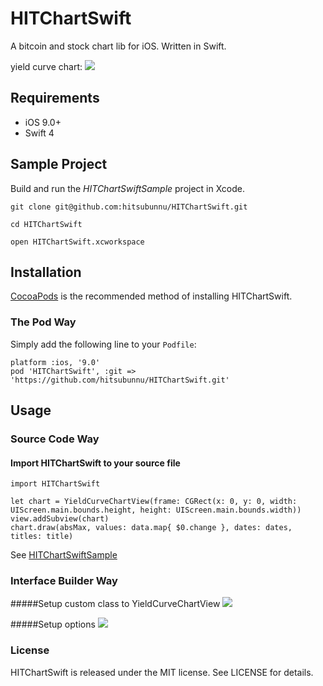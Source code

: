 # HITChartSwift
A bitcoin and stock chart lib for iOS. Written in Swift.

yield curve chart:
![](https://github.com/hitsubunnu/HITChartSwift/blob/master/images/yieldcurve.gif)

## Requirements
- iOS 9.0+
- Swift 4

## Sample Project
Build and run the <i>HITChartSwiftSample</i> project in Xcode.

```
git clone git@github.com:hitsubunnu/HITChartSwift.git

cd HITChartSwift

open HITChartSwift.xcworkspace
```

## Installation
<a href="http://cocoapods.org/" target="_blank">CocoaPods</a> is the recommended method of installing HITChartSwift.

### The Pod Way

Simply add the following line to your <code>Podfile</code>:

    platform :ios, '9.0'
    pod 'HITChartSwift', :git => 'https://github.com/hitsubunnu/HITChartSwift.git'

## Usage

### Source Code Way

#### Import HITChartSwift to your source file
```
import HITChartSwift
```

```
let chart = YieldCurveChartView(frame: CGRect(x: 0, y: 0, width: UIScreen.main.bounds.height, height: UIScreen.main.bounds.width))
view.addSubview(chart)
chart.draw(absMax, values: data.map{ $0.change }, dates: dates, titles: title)
```
See [HITChartSwiftSample](https://github.com/hitsubunnu/HITChartSwift/blob/master/HITChartSwiftSample/HITChartSwiftSample/ViewController.swift)

### Interface Builder Way

#####Setup custom class to YieldCurveChartView 
![](https://github.com/hitsubunnu/HITChartSwift/blob/master/images/ib-1.png)

#####Setup options
![](https://github.com/hitsubunnu/HITChartSwift/blob/master/images/ib-2.png)

### License

HITChartSwift is released under the MIT license. See LICENSE for details.
